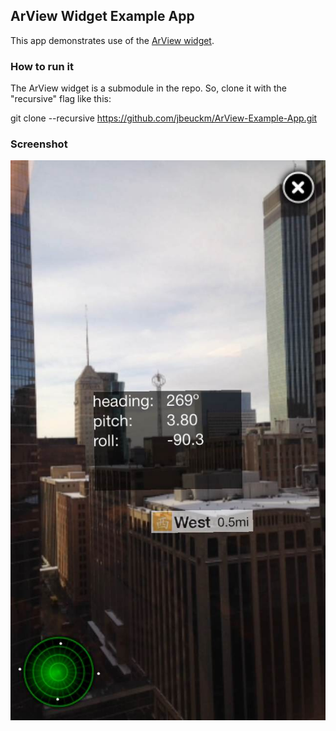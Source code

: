## ArView Widget Example App ##

This app demonstrates use of the [ArView widget](https://github.com/jbeuckm/ArView).

### How to run it ###

The ArView widget is a submodule in the repo. So, clone it with the "recursive" flag like this:

git clone --recursive https://github.com/jbeuckm/ArView-Example-App.git

### Screenshot ###

![Screenshot](screenshot.jpg)